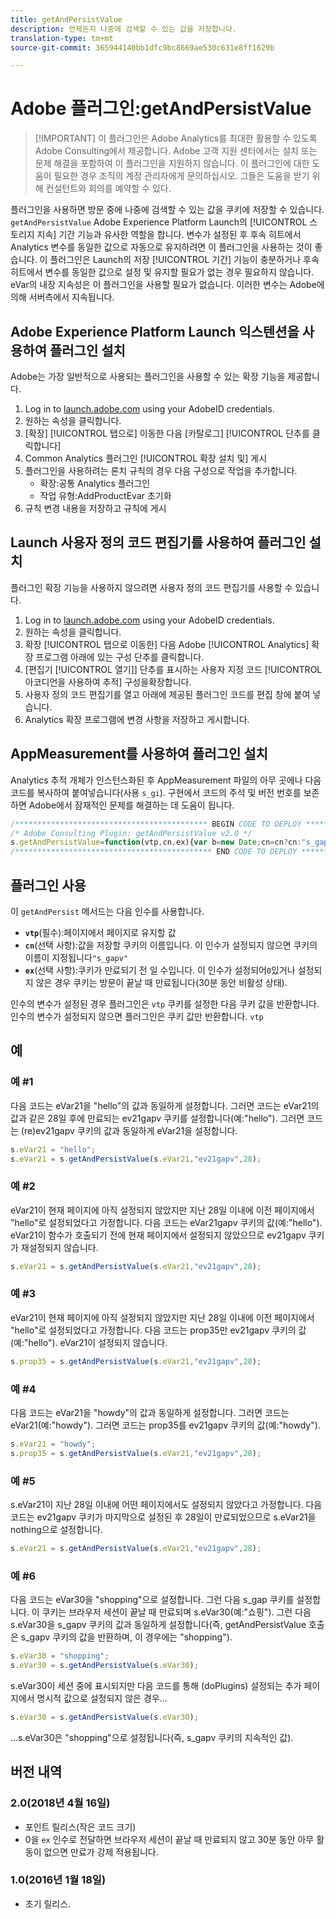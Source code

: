 ```yaml
---
title: getAndPersistValue
description: 언제든지 나중에 검색할 수 있는 값을 저장합니다.
translation-type: tm+mt
source-git-commit: 365944140bb1dfc9bc8669ae530c631e8ff1629b

---
```



# Adobe 플러그인:getAndPersistValue

> [!IMPORTANT] 이 플러그인은 Adobe Analytics를 최대한 활용할 수 있도록 Adobe Consulting에서 제공합니다. Adobe 고객 지원 센터에서는 설치 또는 문제 해결을 포함하여 이 플러그인을 지원하지 않습니다. 이 플러그인에 대한 도움이 필요한 경우 조직의 계정 관리자에게 문의하십시오. 그들은 도움을 받기 위해 컨설턴트와 회의를 예약할 수 있다.

플러그인을 사용하면 방문 중에 나중에 검색할 수 있는 값을 쿠키에 저장할 수 있습니다. `getAndPersistValue` Adobe Experience Platform Launch의 [!UICONTROL 스토리지 지속] 기간 기능과 유사한 역할을 합니다. 변수가 설정된 후 후속 히트에서 Analytics 변수를 동일한 값으로 자동으로 유지하려면 이 플러그인을 사용하는 것이 좋습니다. 이 플러그인은 Launch의 저장 [!UICONTROL 기간] 기능이 충분하거나 후속 히트에서 변수를 동일한 값으로 설정 및 유지할 필요가 없는 경우 필요하지 않습니다. eVar의 내장 지속성은 이 플러그인을 사용할 필요가 없습니다. 이러한 변수는 Adobe에 의해 서버측에서 지속됩니다.

## Adobe Experience Platform Launch 익스텐션을 사용하여 플러그인 설치

Adobe는 가장 일반적으로 사용되는 플러그인을 사용할 수 있는 확장 기능을 제공합니다.

1. Log in to [launch.adobe.com](https://launch.adobe.com) using your AdobeID credentials.
1. 원하는 속성을 클릭합니다.
1. [확장] [!UICONTROL 탭으로] 이동한 다음 [카탈로그] [!UICONTROL 단추를 클릭합니다]
1. Common Analytics 플러그인 [!UICONTROL 확장 설치 및] 게시
1. 플러그인을 사용하려는 론치 규칙의 경우 다음 구성으로 작업을 추가합니다.
   * 확장:공통 Analytics 플러그인
   * 작업 유형:AddProductEvar 초기화
1. 규칙 변경 내용을 저장하고 규칙에 게시

## Launch 사용자 정의 코드 편집기를 사용하여 플러그인 설치

플러그인 확장 기능을 사용하지 않으려면 사용자 정의 코드 편집기를 사용할 수 있습니다.

1. Log in to [launch.adobe.com](https://launch.adobe.com) using your AdobeID credentials.
1. 원하는 속성을 클릭합니다.
1. 확장 [!UICONTROL 탭으로 이동한] 다음 Adobe [!UICONTROL Analytics] 확장 프로그램 아래에 있는 구성 단추를 클릭합니다.
1. [편집기 [!UICONTROL 열기]] 단추를 표시하는 사용자 지정 코드 [!UICONTROL 아코디언을 사용하여 추적] 구성을확장합니다.
1. 사용자 정의 코드 편집기를 열고 아래에 제공된 플러그인 코드를 편집 창에 붙여 넣습니다.
1. Analytics 확장 프로그램에 변경 사항을 저장하고 게시합니다.

## AppMeasurement를 사용하여 플러그인 설치

Analytics 추적 개체가 인스턴스화된 후 AppMeasurement 파일의 아무 곳에나 다음 코드를 복사하여 붙여넣습니다(사용 `s_gi`). 구현에서 코드의 주석 및 버전 번호를 보존하면 Adobe에서 잠재적인 문제를 해결하는 데 도움이 됩니다.

```js
/******************************************* BEGIN CODE TO DEPLOY *******************************************/
/* Adobe Consulting Plugin: getAndPersistValue v2.0 */
s.getAndPersistValue=function(vtp,cn,ex){var b=new Date;cn=cn?cn:"s_gapv";(ex=ex?ex:0)?b.setTime(b.getTime()+864E5*ex): b.setTime(b.getTime()+18E5);vtp||(vtp=this.c_r(cn));this.c_w(cn,vtp,b);return vtp};
/******************************************** END CODE TO DEPLOY ********************************************/
```

## 플러그인 사용

이 `getAndPersist` 메서드는 다음 인수를 사용합니다.

* **`vtp`**(필수):페이지에서 페이지로 유지할 값
* **`cn`**(선택 사항):값을 저장할 쿠키의 이름입니다. 이 인수가 설정되지 않으면 쿠키의 이름이 지정됩니다`"s_gapv"`
* **`ex`**(선택 사항):쿠키가 만료되기 전 일 수입니다. 이 인수가 설정되어`0`있거나 설정되지 않은 경우 쿠키는 방문이 끝날 때 만료됩니다(30분 동안 비활성 상태).

인수의 변수가 설정된 경우 플러그인은 `vtp` 쿠키를 설정한 다음 쿠키 값을 반환합니다. 인수의 변수가 설정되지 않으면 플러그인은 쿠키 값만 반환합니다. `vtp`

## 예

### 예 #1

다음 코드는 eVar21을 &quot;hello&quot;의 값과 동일하게 설정합니다.  그러면 코드는 eVar21의 값과 같은 28일 후에 만료되는 ev21gapv 쿠키를 설정합니다(예:&quot;hello&quot;).  그러면 코드는 (re)ev21gapv 쿠키의 값과 동일하게 eVar21을 설정합니다.

```js
s.eVar21 = "hello";
s.eVar21 = s.getAndPersistValue(s.eVar21,"ev21gapv",28);
```

### 예 #2

eVar21이 현재 페이지에 아직 설정되지 않았지만 지난 28일 이내에 이전 페이지에서 &quot;hello&quot;로 설정되었다고 가정합니다.   다음 코드는 eVar21gapv 쿠키의 값(예:&quot;hello&quot;).  eVar21이 함수가 호출되기 전에 현재 페이지에서 설정되지 않았으므로 ev21gapv 쿠키가 재설정되지 않습니다.

```js
s.eVar21 = s.getAndPersistValue(s.eVar21,"ev21gapv",28);
```

### 예 #3

eVar21이 현재 페이지에 아직 설정되지 않았지만 지난 28일 이내에 이전 페이지에서 &quot;hello&quot;로 설정되었다고 가정합니다.  다음 코드는 prop35만 ev21gapv 쿠키의 값(예:&quot;hello&quot;).  eVar21이 설정되지 않습니다.

```js
s.prop35 = s.getAndPersistValue(s.eVar21,"ev21gapv",28);
```

### 예 #4

다음 코드는 eVar21을 &quot;howdy&quot;의 값과 동일하게 설정합니다.  그러면 코드는 eVar21(예:&quot;howdy&quot;).  그러면 코드는 prop35를 ev21gapv 쿠키의 값(예:&quot;howdy&quot;).

```js
s.eVar21 = "howdy";
s.prop35 = s.getAndPersistValue(s.eVar21,"ev21gapv",28);
```

### 예 #5

s.eVar21이 지난 28일 이내에 어떤 페이지에서도 설정되지 않았다고 가정합니다.  다음 코드는 ev21gapv 쿠키가 마지막으로 설정된 후 28일이 만료되었으므로 s.eVar21을 nothing으로 설정합니다.

```js
s.eVar21 = s.getAndPersistValue(s.eVar21,"ev21gapv",28);
```

### 예 #6

다음 코드는 eVar30을 &quot;shopping&quot;으로 설정합니다.  그런 다음 s_gap 쿠키를 설정합니다. 이 쿠키는 브라우저 세션이 끝날 때 만료되며 s.eVar30(예:&quot;쇼핑&quot;).  그런 다음 s.eVar30을 s_gapv 쿠키의 값과 동일하게 설정합니다(즉, getAndPersistValue 호출은 s_gapv 쿠키의 값을 반환하며, 이 경우에는 &quot;shopping&quot;).

```js
s.eVar30 = "shopping";
s.eVar30 = s.getAndPersistValue(s.eVar30);
```

s.eVar30이 세션 중에 표시되지만 다음 코드를 통해 (doPlugins) 설정되는 추가 페이지에서 명시적 값으로 설정되지 않은 경우...

```js
s.eVar30 = s.getAndPersistValue(s.eVar30);
```

...s.eVar30은 &quot;shopping&quot;으로 설정됩니다(즉, s_gapv 쿠키의 지속적인 값).

## 버전 내역

### 2.0(2018년 4월 16일)

* 포인트 릴리스(작은 코드 크기)
* 0을 `ex` 인수로 전달하면 브라우저 세션이 끝날 때 만료되지 않고 30분 동안 아무 활동이 없으면 만료가 강제 적용됩니다.

### 1.0(2016년 1월 18일)

* 초기 릴리스.
